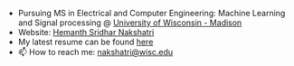 - Pursuing MS in Electrical and Computer Engineering: Machine Learning and Signal processing @ [University of Wisconsin - Madison](https://www.wisc.edu/)
- Website: [Hemanth Sridhar Nakshatri](https://sites.google.com/view/hemanth-sridhar-nakshatri)
- My latest resume can be found [here]([here](https://drive.google.com/file/d/1MCf7vztT-m3B36cxqXejl-HK6_bS-T-_/view?usp=sharing))
- 📫 How to reach me: nakshatri@wisc.edu

<!--
**hemanth-nakshatri/hemanth-nakshatri** is a ✨ _special_ ✨ repository because its `README.md` (this file) appears on your GitHub profile.

Here are some ideas to get you started:

- 🔭 I’m currently working on ...
- 🌱 I’m currently learning ...
- 👯 I’m looking to collaborate on ...
- 🤔 I’m looking for help with ...
- 💬 Ask me about ...
- 📫 How to reach me: ...
- 😄 Pronouns: ...
- ⚡ Fun fact: ...
-->
